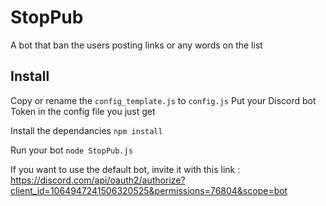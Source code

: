 # StopPub
A bot that ban the users posting links or any words on the list

## Install
Copy or rename the `config_template.js` to `config.js`
Put your Discord bot Token in the config file you just get

Install the dependancies
```npm install```

Run your bot
```node StopPub.js```

If you want to use the default bot, invite it with this link : https://discord.com/api/oauth2/authorize?client_id=1064947241506320525&permissions=76804&scope=bot